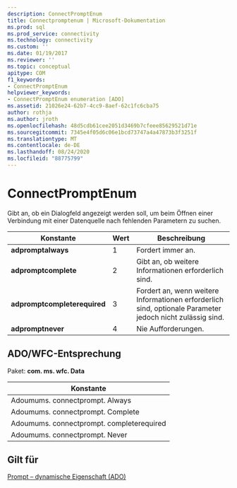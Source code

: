 ```yaml
---
description: ConnectPromptEnum
title: Connectpromptenum | Microsoft-Dokumentation
ms.prod: sql
ms.prod_service: connectivity
ms.technology: connectivity
ms.custom: ''
ms.date: 01/19/2017
ms.reviewer: ''
ms.topic: conceptual
apitype: COM
f1_keywords:
- ConnectPromptEnum
helpviewer_keywords:
- ConnectPromptEnum enumeration [ADO]
ms.assetid: 21026e24-62b7-4cc9-8aef-62c1fc6cba75
author: rothja
ms.author: jroth
ms.openlocfilehash: 48d5cdb61cee2051d3469b7cfeee85629521d71e
ms.sourcegitcommit: 7345e4f05d6c06e1bcd73747a4a47873b3f3251f
ms.translationtype: MT
ms.contentlocale: de-DE
ms.lasthandoff: 08/24/2020
ms.locfileid: "88775799"
---
```

# <a name="connectpromptenum"></a>ConnectPromptEnum
Gibt an, ob ein Dialogfeld angezeigt werden soll, um beim Öffnen einer Verbindung mit einer Datenquelle nach fehlenden Parametern zu suchen.  
  
|Konstante|Wert|Beschreibung|  
|--------------|-----------|-----------------|  
|**adpromptalways**|1|Fordert immer an.|  
|**adpromptcomplete**|2|Gibt an, ob weitere Informationen erforderlich sind.|  
|**adpromptcompleterequired**|3|Fordert an, wenn weitere Informationen erforderlich sind, optionale Parameter jedoch nicht zulässig sind.|  
|**adpromptnever**|4|Nie Aufforderungen.|  
  
## <a name="adowfc-equivalent"></a>ADO/WFC-Entsprechung  
 Paket: **com. ms. wfc. Data**  
  
|Konstante|  
|--------------|  
|Adoumums. connectprompt. Always|  
|Adoumums. connectprompt. Complete|  
|Adoumums. connectprompt. completerequired|  
|Adoumums. connectprompt. Never|  
  
## <a name="applies-to"></a>Gilt für  
 [Prompt – dynamische Eigenschaft (ADO)](./prompt-property-dynamic-ado.md)